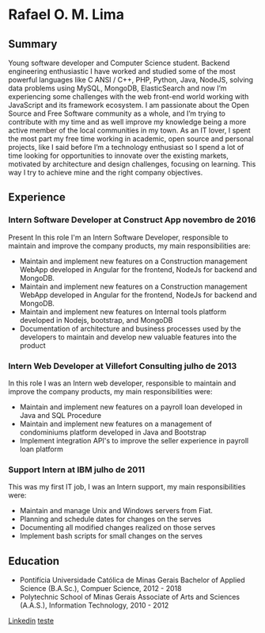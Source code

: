 # Rafael O. M. Lima

## Summary
  Young software developer and Computer Science student. Backend engineering enthusiastic I have worked and studied some of the most powerful languages like C ANSI / C++, PHP, Python, Java, NodeJS, solving data problems using MySQL, MongoDB, ElasticSearch and now I’m experiencing some challenges with the web front-end world working with JavaScript and its framework ecosystem. I am passionate about the Open Source and Free Software community as a whole, and I’m trying to contribute with my time and as well improve my knowledge being a more active member of the local communities in my town. As an IT lover, I spent the most part my free time working in academic, open source and personal projects, like I said before I’m a technology enthusiast so I spend a lot of time looking for opportunities to innovate over the existing markets, motivated by architecture and design challenges, focusing on learning. This way I try to achieve mine and the right company objectives.

## Experience

### Intern Software Developer at Construct App novembro de 2016  
Present In this role I'm an Intern Software Developer, responsible to maintain and improve the company products, my main responsibilities are:
- Maintain and implement new features on a Construction management WebApp developed in Angular for the frontend, NodeJs for backend and MongoDB. 
- Maintain and implement new features on a Construction management WebApp developed in Angular for the frontend, NodeJs for backend and MongoDB. 
- Maintain and implement new features on Internal tools platform developed in Nodejs, bootstrap, and MongoDB 
- Documentation of architecture and business processes used by the developers to maintain and develop new valuable features into the product

### Intern Web Developer at Villefort Consulting julho de 2013  
In this role I was an Intern web developer, responsible to maintain and improve the company products, my main responsibilities were:
- Maintain and implement new features on a payroll loan developed in Java and SQL Procedure
- Maintain and implement new features on a management of condominiums platform developed in Java and Bootstrap 
- Implement integration API's to improve the seller experience in payroll loan platform

### Support Intern at IBM julho de 2011  
This was my first IT job, I was an Intern support, my main responsibilities were: 
- Maintain and manage Unix and Windows servers from Fiat. 
- Planning and schedule dates for changes on the serves 
- Documenting all modified changes realized on those serves 
- Implement bash scripts for small changes  on the serves

## Education 
- Pontifícia Universidade Católica de Minas Gerais Bachelor of Applied Science (B.A.Sc.), Compuer Science, 2012 - 2018 
- Polytechnic School of Minas Gerais Associate of Arts and Sciences (A.A.S.), Information Technology, 2010 - 2012

[Linkedin](https://www.linkedin.com/in/rafael-lima-6348353b/)
[teste](https://www.google.com.br/url?sa=i&rct=j&q=&esrc=s&source=images&cd=&cad=rja&uact=8&ved=0ahUKEwiWqcPhz-LWAhVFE5AKHSTxB6sQjRwIBw&url=http%3A%2F%2Fseeklogo.com%2Fvector-logo%2F259113%2Flinked-in-linkedin&psig=AOvVaw23gdqBhoF4CkbsILwFNDrn&ust=1507606967250610)

